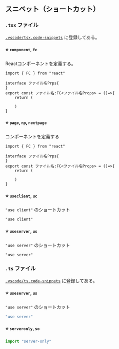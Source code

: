 
## スニペット（ショートカット）

### `.tsx` ファイル

[`.vscode/tsx.code-snippets`](./vscode/tsx.code-snippets) に登録してある。

#### ⭐ `component`, `fc`

Reactコンポーネントを定義する。

```tsx
import { FC } from "react"

interface ファイル名Prps{
}
export const ファイル名:FC<ファイル名Props> = ()=>{
    return (

    )
}

```

#### ⭐ `page`, `np`, `nextpage`

コンポーネントを定義する

```tsx
import { FC } from "react"

interface ファイル名Prps{
}
export const ファイル名:FC<ファイル名Props> = ()=>{
    return (

    )
}

```


#### ⭐ `useclient`, `uc`

`"use client"` のショートカット

```tsx
"use client"

```

#### ⭐ `useserver`, `us`

`"use server"` のショートカット

```tsx
"use server"

```


### `.ts` ファイル

[`.vscode/ts.code-snippets`](./vscode/ts.code-snippets) に登録してある。

#### ⭐ `useserver`, `us`

`"use server"` のショートカット

```ts
"use server"

```

#### ⭐ `serveronly`, `so`

```ts
import "server-only"

```

